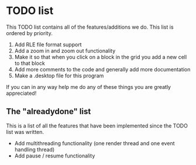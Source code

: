 # TODO list
This TODO list contains all of the features/additions we do. This list is ordered by priority.
1. Add RLE file format support
2. Add a zoom in and zoom out functionality
3. Make it so that when you click on a block in the grid you add a new cell to that block
4. Add more comments to the code and generally add more documentation
5. Make a .desktop file for this program

If you can in any way help me do any of these things you are greatly appreciated!

## The "alreadydone" list
This is a list of all the features that have been implemented since the TODO list was written.
* Add multithreading functionality (one render thread and one event handling thread)
* Add pause / resume functionality
